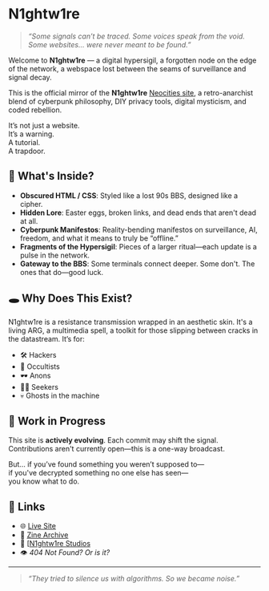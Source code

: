 # N1ghtw1re

> _“Some signals can’t be traced. Some voices speak from the void. Some websites… were never meant to be found.”_

Welcome to **N1ghtw1re** — a digital hypersigil, a forgotten node on the edge of the network, a webspace lost between the seams of surveillance and signal decay.

This is the official mirror of the **N1ghtw1re** [Neocities site](https://n1ghtw1re.neocities.org), a retro-anarchist blend of cyberpunk philosophy, DIY privacy tools, digital mysticism, and coded rebellion.

It’s not just a website.  
It’s a warning.  
A tutorial.  
A trapdoor.

## 🧠 What's Inside?

- **Obscured HTML / CSS**: Styled like a lost 90s BBS, designed like a cipher.
- **Hidden Lore**: Easter eggs, broken links, and dead ends that aren't dead at all.
- **Cyberpunk Manifestos**: Reality-bending manifestos on surveillance, AI, freedom, and what it means to truly be “offline.”
- **Fragments of the Hypersigil**: Pieces of a larger ritual—each update is a pulse in the network.
- **Gateway to the BBS**: Some terminals connect deeper. Some don't. The ones that do—good luck.

## 🕳️ Why Does This Exist?

N1ghtw1re is a resistance transmission wrapped in an aesthetic skin. It's a living ARG, a multimedia spell, a toolkit for those slipping between cracks in the datastream. It’s for:

- 🛠 Hackers  
- 📜 Occultists  
- 🕶 Anons  
- 🧘‍♂️ Seekers  
- 💀 Ghosts in the machine

## 🚧 Work in Progress

This site is **actively evolving**. Each commit may shift the signal. Contributions aren't currently open—this is a one-way broadcast.

But... if you’ve found something you weren’t supposed to—  
if you've decrypted something no one else has seen—  
you know what to do.

## 📡 Links

- 🌐 [Live Site](https://n1ghtw1re.neocities.org)
- 🧵 [Zine Archive]([https://n1ghtw1re.neocities.org/zine](https://n1ghtw1re.neocities.org/pages/ezine))
- 🔐 [[N1ghtw1re Studios](https://n1ghtw1re-studios.lovable.app/) 
- 👁 *404 Not Found? Or is it?*

---

> _“They tried to silence us with algorithms. So we became noise.”_

